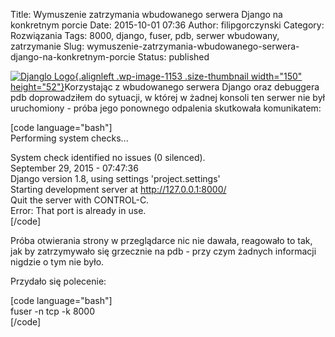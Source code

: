 Title: Wymuszenie zatrzymania wbudowanego serwera Django na konkretnym porcie
Date: 2015-10-01 07:36
Author: filipgorczynski
Category: Rozwiązania
Tags: 8000, django, fuser, pdb, serwer wbudowany, zatrzymanie
Slug: wymuszenie-zatrzymania-wbudowanego-serwera-django-na-konkretnym-porcie
Status: published

[![Djanglo Logo](https://filipgorczynski.files.wordpress.com/2015/10/django-logo-positive.png?w=150){.alignleft .wp-image-1153 .size-thumbnail width="150" height="52"}](https://filipgorczynski.files.wordpress.com/2015/10/django-logo-positive.png)Korzystając z wbudowanego serwera Django oraz debuggera pdb doprowadziłem do sytuacji, w której w żadnej konsoli ten serwer nie był uruchomiony - próba jego ponownego odpalenia skutkowała komunikatem:

\[code language="bash"\]  
Performing system checks...

System check identified no issues (0 silenced).  
September 29, 2015 - 07:47:36  
Django version 1.8, using settings 'project.settings'  
Starting development server at http://127.0.0.1:8000/  
Quit the server with CONTROL-C.  
Error: That port is already in use.  
\[/code\]

Próba otwierania strony w przeglądarce nic nie dawała, reagowało to tak, jak by zatrzymywało się grzecznie na pdb - przy czym żadnych informacji nigdzie o tym nie było.

Przydało się polecenie:

\[code language="bash"\]  
fuser -n tcp -k 8000  
\[/code\]
